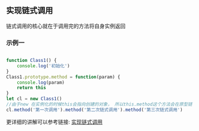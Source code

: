 ## 实现链式调用
链式调用的核心就在于调用完的方法将自身实例返回
### 示例一

```js

function Class1() {
    console.log('初始化')
}
Class1.prototype.method = function(param) {
    console.log(param)
    return this
}
let cl = new Class1()
//由于new 在实例化的时候this会指向创建的对象， 所以this.method这个方法会在原型链中找到。
cl.method('第一次调用').method('第二次链式调用').method('第三次链式调用')
```

更详细的讲解可以参考链接: [实现链式调用](https://github.com/lgwebdream/FE-Interview/issues/22)